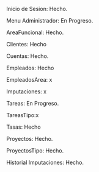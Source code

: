 Inicio de Sesion: Hecho.

Menu Administrador: En Progreso.

AreaFuncional: Hecho.

Clientes: Hecho 

Cuentas: Hecho.

Empleados: Hecho

EmpleadosArea: x

Imputaciones: x

Tareas: En Progreso.

TareasTipo:x

Tasas: Hecho 

Proyectos: Hecho.

ProyectosTipo: Hecho.

Historial Imputaciones: Hecho.
